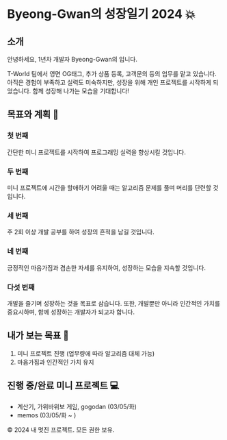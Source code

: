 # Byeong-Gwan의 성장일기 2024 💥

## 소개
안녕하세요, 1년차 개발자 Byeong-Gwan의 입니다.

T-World 팀에서 영면 OG태그, 추가 상품 등록, 고객문의 등의 업무를 맡고 있습니다. 아직은 경험이 부족하고 실력도 미숙하지만, 성장을 위해 개인 프로젝트를 시작하게 되었습니다. 함께 성장해 나가는 모습을 기대합니다!

## 목표와 계획 🚀
### 첫 번째
간단한 미니 프로젝트를 시작하여 프로그래밍 실력을 향상시킬 것입니다.

### 두 번째
미니 프로젝트에 시간을 할애하기 어려울 때는 알고리즘 문제를 풀며 머리를 단련할 것입니다.

### 세 번째
주 2회 이상 개발 공부를 하여 성장의 흔적을 남길 것입니다.

### 네 번째
긍정적인 마음가짐과 겸손한 자세를 유지하여, 성장하는 모습을 지속할 것입니다.

### 다섯 번째
개발을 즐기며 성장하는 것을 목표로 삼습니다. 또한, 개발뿐만 아니라 인간적인 가치를 중요시하며, 함께 성장하는 개발자가 되고자 합니다.

## 내가 보는 목표 🎯
1. 미니 프로젝트 진행 (업무량에 따라 알고리즘 대체 가능)
2. 마음가짐과 인간적인 가치 유지

## 진행 중/완료 미니 프로젝트 💻
- 계산기, 가위바위보 게임, gogodan (03/05/화)
- memos (03/05/화 ~ )











&copy; 2024 내 멋진 프로젝트. 모든 권한 보유.
